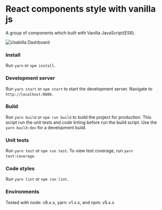 # React components style with vanilla js
A group of components which built with Vanilla JavaScript(ES6).

![Usabilla Dashboard](https://github.com/danialkalbasi/usabilla-dashboard/blob/master/screenshot.png)

### Install
Run `yarn` or `npm install`.

### Development server
Run `yarn start` or `npm start` to start the development server. Navigate to `http://localhost:8080`.

### Build
Run `yarn build` or `npm run build` to build the project for production. This script run the unit tests and code linting before run the build script. Use the `yarn build:dev` for a development build.

### Unit tests
Run `yarn test` or `npm run test`. To view test coverage, run `yarn test:coverage`.

### Code styles
Run `yarn lint` or `npm run lint`.

### Environments
Tested with node: v8.x.x, yarn: v1.x.x, and npm: v5.x.x
